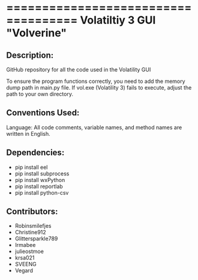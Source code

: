 ====================================
Volatiltiy 3 GUI "Volverine"
====================================

## Description:

GitHub repository for all the code used in the Volatility GUI

To ensure the program functions correctly, you need to add the memory dump path in main.py file.
If vol.exe (Volatility 3) fails to execute, adjust the path to your own directory.

## Conventions Used:

Language: All code comments, variable names, and method names are written in English.

## Dependencies:

-   pip install eel
-   pip install subprocess
-   pip install wxPython
-   pip install reportlab
-   pip install python-csv

## Contributors:

-   Robinsmilefjes
-   Christine912
-   Glittersparkle789
-   Irmabee
-   julieostmoe
-   krsa021
-   SVEENG
-   Vegard
